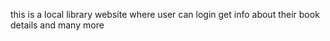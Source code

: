this is a local library website where user can login get info about their book details and many more

